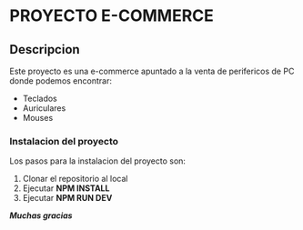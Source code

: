 # PROYECTO E-COMMERCE	

## Descripcion
Este proyecto es una e-commerce apuntado a la venta de perifericos de PC donde podemos encontrar:
- Teclados
- Auriculares
- Mouses

### Instalacion del proyecto
Los pasos para la instalacion del proyecto son:
1. Clonar el repositorio al local
1. Ejecutar **NPM INSTALL**
1. Ejecutar **NPM RUN DEV**

***Muchas gracias***
